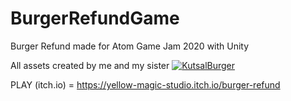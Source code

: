# BurgerRefundGame
Burger Refund made for Atom Game Jam 2020 with Unity

All assets created by me and my sister
<a href="https://yellow-magic-studio.itch.io/burger-refund"><img src="https://img.itch.zone/aW1hZ2UvNzcxMTQ2LzQzNDM3NzAuZ2lm/original/nM6ScO.gif" title="KutsalBurger" alt="KutsalBurger"></a>

PLAY (itch.io) = https://yellow-magic-studio.itch.io/burger-refund
